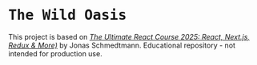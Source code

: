 # <span align="center"><samp>The Wild Oasis</samp></span>

This project is based on [_The Ultimate React Course 2025: React, Next.js, Redux & More)_](https://www.udemy.com/course/the-ultimate-react-course/) by Jonas Schmedtmann. Educational repository - not intended for production use.
